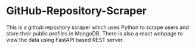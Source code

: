 # GitHub-Repository-Scraper
This is a github repository scraper which uses Python to scrape users and store their public profiles in MongoDB. There is also a react webpage to view the data using FastAPI based REST server.
